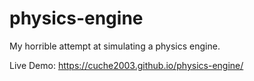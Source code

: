 # physics-engine
My horrible attempt at simulating a physics engine.

Live Demo: https://cuche2003.github.io/physics-engine/
